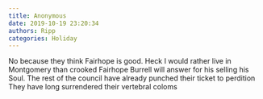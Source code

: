 ```yaml
---
title: Anonymous
date: 2019-10-19 23:20:34
authors: Ripp
categories: Holiday
---
```


 No because they think Fairhope is good.  Heck I would rather live in Montgomery than crooked Fairhope
Burrell will answer for his selling his Soul.  The rest of the council have already punched their ticket to perdition
They have long surrendered their vertebral coloms